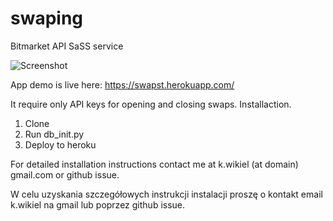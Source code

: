 # swaping
Bitmarket API SaSS service

![Screenshot](http://i.imgur.com/EWLFtrU.png)

App demo is live here:
https://swapst.herokuapp.com/


It require only API keys for opening and closing swaps. 
Installaction.

1. Clone
2. Run db_init.py
3. Deploy to heroku

For detailed installation instructions contact me at k.wikiel (at domain) gmail.com or github issue. 

W celu uzyskania szczegółowych instrukcji instalacji proszę o kontakt email k.wikiel na gmail lub poprzez github issue. 
